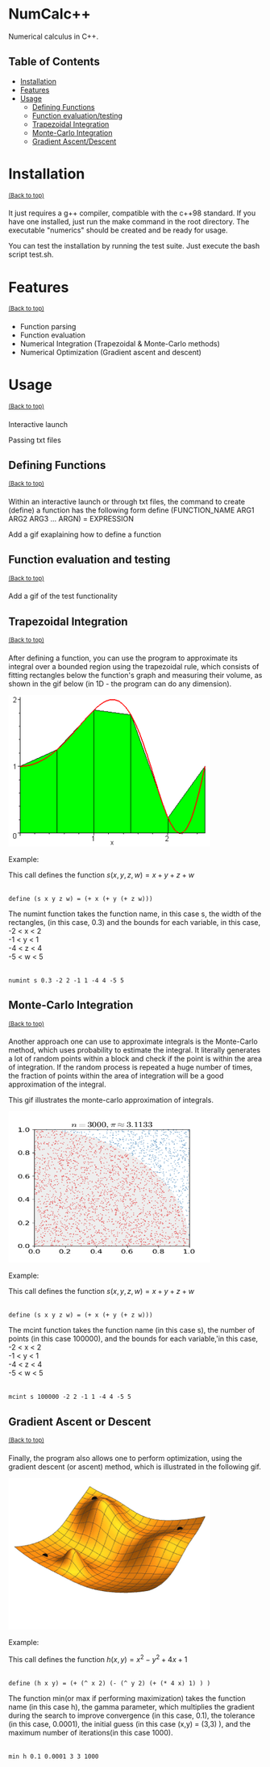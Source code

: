 # NumCalc++

Numerical calculus in C++.

## Table of Contents

- [Installation](#installation)
- [Features](#features)
- [Usage](#usage)
  - [Defining Functions](#defining-functions)
  - [Function evaluation/testing](#function-evaluation-and-testing)
  - [Trapezoidal Integration](#trapezoidal-integration)
  - [Monte-Carlo Integration](#monte-carlo-integration)
  - [Gradient Ascent/Descent](#gradient-ascent-or-descent)

# Installation
<sup>[(Back to top)](#table-of-contents)</sup>

It just requires a g++ compiler, compatible with the c++98 standard. If you have one installed, just run the make command in the root directory. The executable "numerics" should be created and be ready for usage.

You can test the installation by running the test suite. Just execute the bash script test.sh.

# Features
<sup>[(Back to top)](#table-of-contents)</sup>

- Function parsing
- Function evaluation
- Numerical Integration (Trapezoidal & Monte-Carlo methods)
- Numerical Optimization (Gradient ascent and descent)

# Usage
<sup>[(Back to top)](#table-of-contents)</sup>

Interactive launch

Passing txt files

## Defining Functions
<sup>[(Back to top)](#table-of-contents)</sup>

Within an interactive launch or through txt files, the command to create (define) a function has the following form define (FUNCTION_NAME ARG1 ARG2 ARG3 ... ARGN) = EXPRESSION

Add a gif exaplaining how to define a function

## Function evaluation and testing
<sup>[(Back to top)](#table-of-contents)</sup>

Add a gif of the test functionality

## Trapezoidal Integration
<sup>[(Back to top)](#table-of-contents)</sup>

After defining a function, you can use the program to approximate its integral over a bounded region using the trapezoidal rule, which consists of fitting rectangles below the function's graph and measuring their volume, as shown in the gif below (in 1D - the program can do any dimension).

<!-- ![Trapz Image](img/trapezoidIntegration.gif) -->
<img src="img/trapezoidIntegration.gif" width="400" height="300"/>

Example:

This call defines the function $s(x,y,z,w) = x+y+z+w$

<pre><code>
define (s x y z w) = (+ x (+ y (+ z w)))
</code></pre>

The numint function takes the function name, in this case s, the width of the rectangles, (in this case, 0.3) and the bounds for each variable, in this case,<br> 
-2 < x < 2<br>
-1 < y < 1<br>
-4 < z < 4<br>
-5 < w < 5<br>

<pre><code>
numint s 0.3 -2 2 -1 1 -4 4 -5 5
</code></pre>

## Monte-Carlo Integration
<sup>[(Back to top)](#table-of-contents)</sup>

Another approach one can use to approximate integrals is the Monte-Carlo method, which uses probability to estimate the integral. It literally generates a lot of random points within a block and check if the point is within the area of integration. If the random process is repeated a huge number of times, the fraction of points within the area of integration will be a good approximation of the integral.

This gif illustrates the monte-carlo approximation of integrals.

<!-- ![Monte-Carlo Image](img/monteCarloIntegration.gif) -->
<img src="img/monteCarloIntegration.gif" width="400" height="300"/>

Example:

This call defines the function $s(x,y,z,w) = x+y+z+w$

<pre><code>
define (s x y z w) = (+ x (+ y (+ z w)))
</code></pre>

The mcint function takes the function name (in this case s), the number of points (in this case 100000), and the bounds for each variable,'in this case,<br> 
-2 < x < 2<br>
-1 < y < 1<br>
-4 < z < 4<br>
-5 < w < 5<br>

<pre><code>
mcint s 100000 -2 2 -1 1 -4 4 -5 5
</code></pre>


## Gradient Ascent or Descent
<sup>[(Back to top)](#table-of-contents)</sup>

Finally, the program also allows one to perform optimization, using the gradient descent (or ascent) method, which is illustrated in the following gif.

<!-- ![Gradient Image](img/gradientDescent.gif) -->
<img src="img/gradientDescent.gif" width="400" height="300"/>

Example:

This call defines the function $h(x,y) = x^2 - y^2 + 4x + 1$

<pre><code>
define (h x y) = (+ (^ x 2) (- (^ y 2) (+ (* 4 x) 1) ) )
</code></pre>

The function min(or max if performing maximization) takes the function name (in this case h), the gamma parameter, which multiplies the gradient during the search to improve convergence (in this case, 0.1), the tolerance (in this case, 0.0001), the initial guess (in this case (x,y) = (3,3) ), and the maximum number of iterations(in this case 1000).

<pre><code>
min h 0.1 0.0001 3 3 1000
</code></pre>

